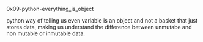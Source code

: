 0x09-python-everything_is_object

python way of telling us even variable is an object and not a basket that just stores data, making us understand the difference between unmutabe and non mutable or inmutable data.
